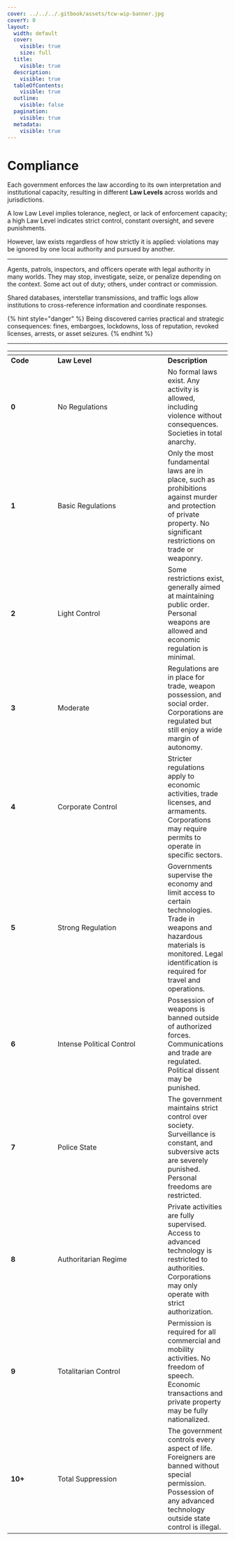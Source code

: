 ```yaml
---
cover: ../../../.gitbook/assets/tcw-wip-banner.jpg
coverY: 0
layout:
  width: default
  cover:
    visible: true
    size: full
  title:
    visible: true
  description:
    visible: true
  tableOfContents:
    visible: true
  outline:
    visible: false
  pagination:
    visible: true
  metadata:
    visible: true
---
```


# Compliance

Each government enforces the law according to its own interpretation and institutional capacity, resulting in different **Law Levels** across worlds and jurisdictions.

A low Law Level implies tolerance, neglect, or lack of enforcement capacity; a high Law Level indicates strict control, constant oversight, and severe punishments.

However, law exists regardless of how strictly it is applied: violations may be ignored by one local authority and pursued by another.

***

Agents, patrols, inspectors, and officers operate with legal authority in many worlds. They may stop, investigate, seize, or penalize depending on the context. Some act out of duty; others, under contract or commission.

Shared databases, interstellar transmissions, and traffic logs allow institutions to cross-reference information and coordinate responses.

{% hint style="danger" %}
Being discovered carries practical and strategic consequences: fines, embargoes, lockdowns, loss of reputation, revoked licenses, arrests, or asset seizures.
{% endhint %}

***

<table data-header-hidden><thead><tr><th width="91"></th><th width="236"></th><th></th></tr></thead><tbody><tr><td><strong>Code</strong></td><td><strong>Law Level</strong></td><td><strong>Description</strong></td></tr><tr><td><strong>0</strong></td><td>No Regulations</td><td>No formal laws exist. Any activity is allowed, including violence without consequences. Societies in total anarchy.</td></tr><tr><td><strong>1</strong></td><td>Basic Regulations</td><td>Only the most fundamental laws are in place, such as prohibitions against murder and protection of private property. No significant restrictions on trade or weaponry.</td></tr><tr><td><strong>2</strong></td><td>Light Control</td><td>Some restrictions exist, generally aimed at maintaining public order. Personal weapons are allowed and economic regulation is minimal.</td></tr><tr><td><strong>3</strong></td><td>Moderate</td><td>Regulations are in place for trade, weapon possession, and social order. Corporations are regulated but still enjoy a wide margin of autonomy.</td></tr><tr><td><strong>4</strong></td><td>Corporate Control</td><td>Stricter regulations apply to economic activities, trade licenses, and armaments. Corporations may require permits to operate in specific sectors.</td></tr><tr><td><strong>5</strong></td><td>Strong Regulation</td><td>Governments supervise the economy and limit access to certain technologies. Trade in weapons and hazardous materials is monitored. Legal identification is required for travel and operations.</td></tr><tr><td><strong>6</strong></td><td>Intense Political Control</td><td>Possession of weapons is banned outside of authorized forces. Communications and trade are regulated. Political dissent may be punished.</td></tr><tr><td><strong>7</strong></td><td>Police State</td><td>The government maintains strict control over society. Surveillance is constant, and subversive acts are severely punished. Personal freedoms are restricted.</td></tr><tr><td><strong>8</strong></td><td>Authoritarian Regime</td><td>Private activities are fully supervised. Access to advanced technology is restricted to authorities. Corporations may only operate with strict authorization.</td></tr><tr><td><strong>9</strong></td><td>Totalitarian Control</td><td>Permission is required for all commercial and mobility activities. No freedom of speech. Economic transactions and private property may be fully nationalized.</td></tr><tr><td><strong>10+</strong></td><td>Total Suppression</td><td>The government controls every aspect of life. Foreigners are banned without special permission. Possession of any advanced technology outside state control is illegal.</td></tr></tbody></table>
